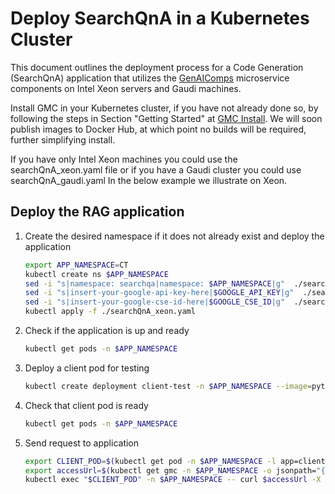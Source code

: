 # Deploy SearchQnA in a Kubernetes Cluster

This document outlines the deployment process for a Code Generation (SearchQnA) application that utilizes the [GenAIComps](https://github.com/opea-project/GenAIComps.git) microservice components on Intel Xeon servers and Gaudi machines.

Install GMC in your Kubernetes cluster, if you have not already done so, by following the steps in Section "Getting Started" at [GMC Install](https://github.com/opea-project/GenAIInfra/tree/main/microservices-connector#readme). We will soon publish images to Docker Hub, at which point no builds will be required, further simplifying install.

If you have only Intel Xeon machines you could use the searchQnA_xeon.yaml file or if you have a Gaudi cluster you could use searchQnA_gaudi.yaml
In the below example we illustrate on Xeon.

## Deploy the RAG application

1. Create the desired namespace if it does not already exist and deploy the application
   ```bash
   export APP_NAMESPACE=CT
   kubectl create ns $APP_NAMESPACE
   sed -i "s|namespace: searchqa|namespace: $APP_NAMESPACE|g"  ./searchQnA_xeon.yaml
   sed -i "s|insert-your-google-api-key-here|$GOOGLE_API_KEY|g"  ./searchQnA_xeon.yaml
   sed -i "s|insert-your-google-cse-id-here|$GOOGLE_CSE_ID|g"  ./searchQnA_xeon.yaml
   kubectl apply -f ./searchQnA_xeon.yaml
   ```

2. Check if the application is up and ready
   ```bash
   kubectl get pods -n $APP_NAMESPACE
   ```

3. Deploy a client pod for testing
   ```bash
   kubectl create deployment client-test -n $APP_NAMESPACE --image=python:3.8.13 -- sleep infinity
   ```

4. Check that client pod is ready
   ```bash
   kubectl get pods -n $APP_NAMESPACE
   ```

5. Send request to application
   ```bash
   export CLIENT_POD=$(kubectl get pod -n $APP_NAMESPACE -l app=client-test -o jsonpath={.items..metadata.name})
   export accessUrl=$(kubectl get gmc -n $APP_NAMESPACE -o jsonpath="{.items[?(@.metadata.name=='searchqa')].status.accessUrl}")
   kubectl exec "$CLIENT_POD" -n $APP_NAMESPACE -- curl $accessUrl -X POST -d '{"text":"What is the latest news? Give me also the source link."}' -H 'Content-Type: application/json' > $LOG_PATH/gmc_searchqa.log
   ```
